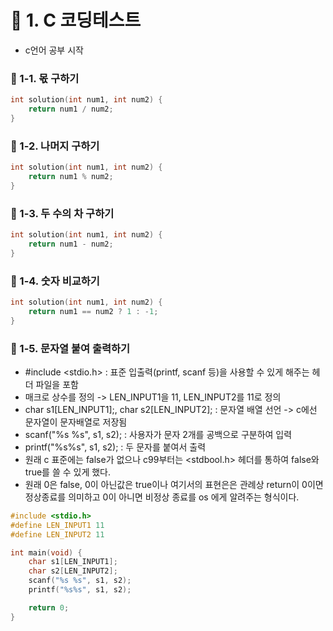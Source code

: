 # 📌 1. C 코딩테스트
- c언어 공부 시작
### 📌 1-1. 몫 구하기
```c
int solution(int num1, int num2) {
    return num1 / num2;
}
```

### 📌 1-2. 나머지 구하기
```c
int solution(int num1, int num2) {
    return num1 % num2;
}
```

### 📌 1-3. 두 수의 차 구하기
```c
int solution(int num1, int num2) {
    return num1 - num2;
}
```

### 📌 1-4. 숫자 비교하기
```c
int solution(int num1, int num2) {
    return num1 == num2 ? 1 : -1;
}
```

### 📌 1-5. 문자열 붙여 출력하기
- #include <stdio.h> : 표준 입출력(printf, scanf 등)을 사용할 수 있게 해주는 헤더 파일을 포함
- 매크로 상수를 정의 -> LEN_INPUT1을 11, LEN_INPUT2를 11로 정의
- char s1[LEN_INPUT1];, char s2[LEN_INPUT2]; : 문자열 배열 선언 -> c에선 문자열이 문자배열로 저장됨
- scanf("%s %s", s1, s2); : 사용자가 문자 2개를 공백으로 구분하여 입력
- printf("%s%s", s1, s2); : 두 문자를 붙여서 출력
- 원래 c 표준에는 false가 없으나 c99부터는 <stdbool.h> 헤더를 통하여 false와 true를 쓸 수 있게 했다.
- 원래 0은 false, 0이 아닌값은 true이나 여기서의 표현은은 관례상 return이 0이면 정상종료를 의미하고 0이 아니면 비정상 종료를 os 에게 알려주는 형식이다.
```c
#include <stdio.h>
#define LEN_INPUT1 11
#define LEN_INPUT2 11

int main(void) {
    char s1[LEN_INPUT1];
    char s2[LEN_INPUT2];
    scanf("%s %s", s1, s2);
    printf("%s%s", s1, s2);

    return 0;
}
```